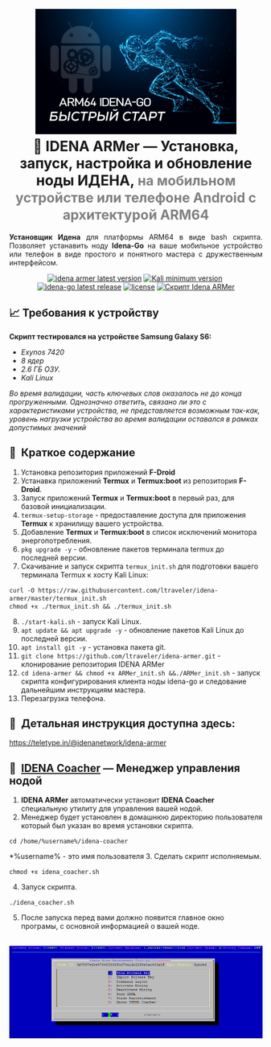 <h1 align="center">
  <img alt="IDENA ARMer Bash Скрипт - быстрый способ установить ноду Идена (idena-go) на телефон или другой устройство Android" src="https://raw.githubusercontent.com/ltraveler/ltraveler/main/images/IDENA_ARMer_400_ru.png"/><br/>
  🦾 IDENA ARMer — Установка, запуск, настройка и обновление ноды ИДЕНА, <span style="font-size: 95%; color: gray;">на мобильном устройстве или телефоне Android с архитектурой ARM64</span>
</h1>

<p align="justify"><b>Установщик Идена</b> для платформы ARM64 в виде bash скрипта. Позволяет устанавить ноду <b>Idena-Go</b> на ваше мобильное устройство или телефон в виде простого и понятного мастера с дружественным интерфейсом.</p>

<p align="center"><a href="https://github.com/ltraveler/idena-runner/releases/latest" target="_blank"><img src="https://img.shields.io/github/v/release/ltraveler/idena-armer?style=for-the-badge&logo=none" alt="idena armer latest version" /></a>&nbsp;<a href="https://wiki.ubuntu.com/FocalFossa/ReleaseNotes" target="_blank"><img src="https://img.shields.io/badge/Kali-20.04(LTS)+-00ADD8?style=for-the-badge&logo=none" alt="Kali minimum version" /></a>&nbsp;<a href="https://github.com/ltraveler/idena-runner/blob/main/CHANGELOG.md" target="_blank"><img src="https://img.shields.io/badge/Build-Stable-success?style=for-the-badge&logo=none" alt="idena-go latest release" /></a>&nbsp;<a href="https://www.gnu.org/licenses/quick-guide-gplv3.html" target="_blank"><img src="https://img.shields.io/badge/лицензия-GPL3.0-red?style=for-the-badge&logo=none" alt="license" /></a>&nbsp;<a href="https://github.com/ltraveler/idena-armer/blob/master/README.md" target="_blank"><img src="https://img.shields.io/badge/readme-ENGLISH-orange?style=for-the-badge&logo=none" alt="Скрипт Idena ARMer" /></a></p>

## 📈 Требования к устройству

**Скрипт тестировался на устройстве Samsung Galaxy S6:**
* _Exynos 7420_
* _8 ядер_
* _2.6 ГБ ОЗУ._
* _Kali Linux_

_Во время валидации, часть ключевых слов оказалось не до конца прогруженными. Однозначно ответить, связано ли это с характеристиками устройства, не представляется возможным так-как, уровень нагрузки устройства во время валидации оставался в рамках допустимых значений_

## 🚀&nbsp; Краткое содержание
1. Установка репозитория приложений **F-Droid**
2. Устанавка приложений **Termux** и **Termux:boot** из репозитория **F-Droid**.
3. Запуск приложений **Termux** и **Termux:boot** в первый раз, для базовой инициализации.
4. `termux-setup-storage` - предоставление доступа для приложения **Termux** к хранилищу вашего устройства.
5. Добавление **Termux** и **Termux:boot** в список исключений монитора энергопотребления.
6. `pkg upgrade -y` - обновление пакетов терминала termux до последней версии.
7. Скачивание и запуск скрипта `termux_init.sh` для подготовки вашего терминала Termux к хосту Kali Linux:
```
curl -O https://raw.githubusercontent.com/ltraveler/idena-armer/master/termux_init.sh
chmod +x ./termux_init.sh && ./termux_init.sh
```
8. `./start-kali.sh` - запуск Kali Linux.
9. `apt update && apt upgrade -y` - обновление пакетов Kali Linux до последней версии.
10. `apt install git -y` - установка пакета git.
11. `git clone https://github.com/ltraveler/idena-armer.git` - клонирование репозитория IDENA ARMer
12. `cd idena-armer && chmod +x ARMer_init.sh &&./ARMer_init.sh` - запуск скрипта конфигурирования клиента ноды idena-go и следование дальнейшим инструкциям мастера.
13. Перезагрузка телефона.


## 📗&nbsp; Детальная инструкция доступна здесь:
https://teletype.in/@idenanetwork/idena-armer

## 👀&nbsp; [IDENA Coacher](https://github.com/ltraveler/idena-coacher) — Менеджер управления нодой
1. **IDENA ARMer** автоматически установит **IDENA Coacher** специальную утилиту для управления вашей нодой.
2. Менеджер будет установлен в домашнюю директорию пользователя который был указан во время установки скрипта.
```
cd /home/%username%/idena-coacher
```
*%username% - это имя пользователя
3. Сделать скрипт исполняемым.
```
chmod +x idena_coacher.sh
```
4. Запуск скрипта.
```
./idena_coacher.sh
```
5. После запуска перед вами должно появится главное окно програмы, с основной информацией о вашей ноде.

<p align="center"><br>
  <img alt="Idena Coacher - менеджер управления нодой" Title="IDENA Coacher - Интерфейс пользователя" src="https://raw.githubusercontent.com/ltraveler/ltraveler/main/images/IDENA_Coacher_Monitor_Tool_UI.jpg">
</p>

